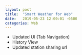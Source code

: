 ```yaml
---
layout: post
title:  "Smart Weather for Web"
date:   2019-05-23 12:00:01 -0500
categories: Web
---
```


 - Updated UI (Tab Navigation)
 - History View
 - Updated station sharing url
